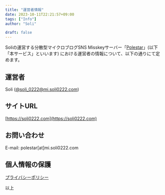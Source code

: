 ```yaml
---
title: "運営者情報"
date: 2023-10-11T22:21:57+09:00
tags: ["Info"]
author: "Soli"

draft: false
---
```


Soliの運営する分散型マイクロブログSNS Misskeyサーバー「[Polestar](https://mi.soli0222.com)」(以下「本サービス」といいます) における運営者の情報について、以下の通りにて定めます。

## 運営者

Soli ([@soli_0222@mi.soli0222.com](https://mi.soli0222.com/@Soli_0222))

## サイトURL

[https://soli0222.com](https://soli0222.com)
  
## お問い合わせ

E-mail: polestar[at]mi.soli0222.com

## 個人情報の保護

[プライバシーポリシー](https://psr-hub.soli0222.com/post/privacy)

以上
